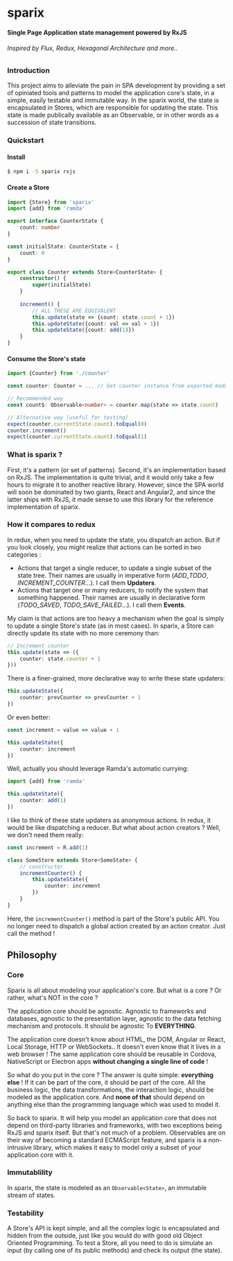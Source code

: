 # sparix

#### Single Page Application state management powered by RxJS
###### Inspired by Flux, Redux, Hexagonal Architecture and more..

### Introduction
This project aims to alleviate the pain in SPA development by providing a set of opiniated tools and patterns to model the application core's state, in a simple, easily testable and immutable way. In the sparix world, the state is encapsulated in Stores, which are responsible for updating the state. This state is made publically available as an Observable, or in other words as a succession of state transitions.

### Quickstart

#### Install
```sh
$ npm i -S sparix rxjs
```

#### Create a Store
```ts
import {Store} from 'sparix'
import {add} from 'ramda'

export interface CounterState {
    count: number
}

const initialState: CounterState = {
    count: 0
}

export class Counter extends Store<CounterState> {
    constructor() {
        super(initialState)
    }
    
    increment() {
        // ALL THESE ARE EQUIVALENT
        this.update(state => {count: state.count + 1})
        this.updateState({count: val => val + 1})
        this.updateState({count: add(1)})
    }
}
```

#### Consume the Store's state
```ts
import {Counter} from './counter'

const counter: Counter = ... // Get counter instance from exported module or dependency injection

// Recommended way
const count$: Observable<number> = counter.map(state => state.count)

// Alternative way (useful for testing)
expect(counter.currentState.count).toEqual(0)
counter.increment()
expect(counter.currentState.count).toEqual(1)
```

### What is sparix ?
First, it's a pattern (or set of patterns). Second, it's an implementation based on RxJS. The implementation is quite trivial, and it would only take a few hours to migrate it to another reactive library. However, since the SPA world will soon be dominated by two giants, React and Angular2, and since the latter ships with RxJS, it made sense to use this library for the reference implementation of sparix.

### How it compares to redux
In redux, when you need to update the state, you dispatch an action. But if you look closely, you might realize that actions can be sorted in two categories :
* Actions that target a single reducer, to update a single subset of the state tree. Their names are usually in imperative form (*ADD_TODO*, *INCREMENT_COUNTER*...). I call them **Updaters**.
* Actions that target one or many reducers, to notify the system that something happened. Their names are usually in declarative form (*TODO_SAVED*, *TODO_SAVE_FAILED*...). I call them **Events**.
 
My claim is that actions are too heavy a mechanism when the goal is simply to update a single Store's state (as in most cases). In sparix, a Store can directly update its state with no more ceremony than:
```ts
// Increment counter
this.update(state => ({
    counter: state.counter + 1
}))
```
There is a finer-grained, more declarative way to write these state updaters:
```ts
this.updateState({
    counter: prevCounter => prevCounter + 1
})
```
Or even better:
```ts
const increment = value => value + 1

this.updateState({
    counter: increment
})
```
Well, actually you should leverage Ramda's automatic currying:
```ts
import {add} from 'ramda'

this.updateState({
    counter: add(1)
})
```
I like to think of these state updaters as anonymous actions. In redux, it would be like dispatching a reducer. But what about action creators ? Well, we don't need them really: 
```ts
const increment = R.add(1)

class SomeStore extends Store<SomeState> {
    // constructor
    incrementCounter() {
        this.updateState({
            counter: increment
        })
    }
}
```
Here, the `incrementCounter()` method is part of the Store's public API. You no longer need to dispatch a global action created by an action creator. Just call the method !

## Philosophy

### Core
Sparix is all about modeling your application's core. But what is a core ? Or rather, what's NOT in the core ?

The application core should be agnostic. Agnostic to frameworks and databases, agnostic to the presentation layer, agnostic to the data fetching mechanism and protocols. It should be agnostic To **EVERYTHING**.

The application core doesn't know about HTML, the DOM, Angular or React, Local Storage, HTTP or WebSockets.. It doesn't even know that it lives in a web browser ! The same application core should be reusable in Cordova, NativeScript or Electron apps **without changing a single line of code** ! 

So what do you put in the core ? The answer is quite simple: **everything else** ! If it can be part of the core, it should be part of the core. All the business logic, the data transformations, the interaction logic, should be modeled as the application core. And **none of that** should depend on anything else than the programming language which was used to model it.

So back to sparix. It will help you model an application core that does not depend on third-party libraries and frameworks, with two exceptions being RxJS and sparix itself. But that's not much of a problem. Observables are on their way of becoming a standard ECMAScript feature, and sparix is a non-intrusive library, which makes it easy to model only a subset of your application core with it.

### Immutablility
In sparix, the state is modeled as an `Observable<State>`, an immutable stream of states.

### Testability
A Store's API is kept simple, and all the complex logic is encapsulated and hidden from the outside, just like you would do with good old Object Oriented Programming. To test a Store, all you need to do is simulate an input (by calling one of its public methods) and check its output (the state).
